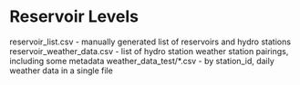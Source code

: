 # Reservoir Levels

reservoir\_list.csv - manually generated list of reservoirs and hydro stations
reservoir\_weather\_data.csv - list of hydro station weather station pairings, including some metadata
weather\_data\_test/\*.csv - by station\_id, daily weather data in a single file
